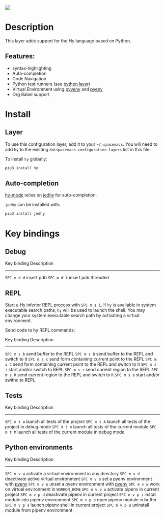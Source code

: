 ![](img/hy.png)

Description
===========

This layer adds support for the Hy language based on Python.

Features:
---------

-   syntax-highlighting
-   Auto-completion
-   Code Navigation
-   Python test runners (see [python layer](../python/README.org))
-   Virtual Environment using
    [pyvenv](https://github.com/jorgenschaefer/pyvenv) and
    [pyenv](https://github.com/yyuu/pyenv)
-   Org Babel support

Install
=======

Layer
-----

To use this configuration layer, add it to your `~/.spacemacs`. You will
need to add `hy` to the existing `dotspacemacs-configuration-layers`
list in this file.

To install `hy` globally:

``` {.bash org-language="sh"}
pip3 install hy
```

Auto-completion
---------------

[hy-mode](https://github.com/hylang/hy-mode) relies on
[jedhy](https://github.com/ekaschalk/jedhy) for auto-completion.

`jedhy` can be installed with:

``` {.bash org-language="sh"}
pip3 install jedhy
```

Key bindings
============

Debug
-----

  Key binding   Description
  ------------- ---------------------
  `SPC m d d`   insert pdb
  `SPC m d t`   insert pdb threaded

REPL
----

Start a Hy inferior REPL process with `SPC m s i`. If `hy` is available
in system executable search paths, `hy` will be used to launch the
shell. You may change your system executable search path by activating a
virtual environment.

Send code to hy REPL commands:

  Key binding   Description
  ------------- -----------------------------------------------------------------
  `SPC m s b`   send buffer to the REPL
  `SPC m s B`   send buffer to the REPL and switch to it
  `SPC m s c`   send form containing current point to the REPL
  `SPC m s C`   send form containing current point to the REPL and switch to it
  `SPC m s i`   start and/or switch to REPL
  `SPC m s r`   send current region to the REPL
  `SPC m s R`   send current region to the REPL and switch to it
  `SPC m s s`   start and/or swithc to REPL

Tests
-----

  Key binding   Description
  ------------- ------------------------------------------------------
  `SPC m t a`   launch all tests of the project
  `SPC m t A`   launch all tests of the project in debug mode
  `SPC m t m`   launch all tests of the current module
  `SPC m t M`   launch all tests of the current module in debug mode

Python environments
-------------------

  Key binding     Description
  --------------- ------------------------------------------------------------------------
  `SPC m v a`     activate a virtual environment in any directory
  `SPC m v d`     deactivate active virtual environment
  `SPC m v s`     set a pyenv environment with [pyenv](https://github.com/pyenv/pyenv)
  `SPC m v u`     unset a pyenv environment with [pyenv](https://github.com/pyenv/pyenv)
  `SPC m v w`     work on virtual environment in `WORKON_HOME`
  `SPC m v p a`   activate pipenv in current project
  `SPC m v p d`   deactivate pipenv in current project
  `SPC m v p i`   install module into pipenv environment
  `SPC m v p o`   open pipenv module in buffer
  `SPC m v p s`   launch pipenv shell in current project
  `SPC m v p u`   uninstall module from pipenv environment
